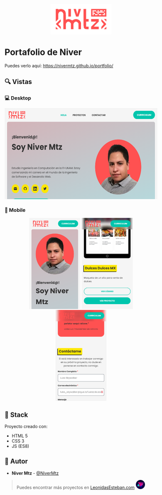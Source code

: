<p align="center">
  <img src="images/logo-niver-mtz-salmon.png" width="200">
</p>

# Portafolio de Niver

Puedes verlo aquí: https://nivermtz.github.io/portfolio/

## 🔍 Vistas 

### 💻 Desktop

<p align="center">
  <img src="images/nivermtz.github.io_portfolio_desktop.png" height="300">
</p>

### 📱 Mobile

<p align="center">
  <img src="images/nivermtz.github.io_portfolio_(Galaxy Note II).png" height="300">
  <img src="images/nivermtz.github.io_portfolio_(Galaxy Note II) (1).png" height="300">
  <img src="images/nivermtz.github.io_portfolio_(Galaxy Note II) (2).png" height="300">
</p>

## 📌 Stack

Proyecto creado con:
* HTML 5
* CSS 3
* JS (ES8)

## 🌟 Autor

* **Niver Mtz**  - [@NiverMtz](https://github.com/NiverMtz)

> Puedes encontrar más proyectos en
[LeonidasEsteban.com](https://leonidasesteban.com/proyectos/todos) <a href="https://leonidasesteban.com/proyectos/todos"><img src="https://raw.githubusercontent.com/no-te-rindas/logo/main/Logo/LonidasEsteban-destello-envolvente-circular-negro.png" height="30"/></a>
